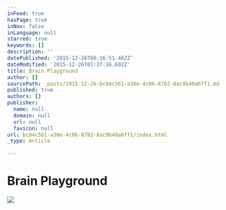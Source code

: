 ```yaml
---
inFeed: true
hasPage: true
inNav: false
inLanguage: null
starred: true
keywords: []
description: ''
datePublished: '2015-12-26T08:16:51.462Z'
dateModified: '2015-12-26T07:37:16.692Z'
title: Brain Playground
author: []
sourcePath: _posts/2015-12-26-bc04c561-a30e-4c06-8782-8ac9b40a6ff1.md
published: true
authors: []
publisher:
  name: null
  domain: null
  url: null
  favicon: null
url: bc04c561-a30e-4c06-8782-8ac9b40a6ff1/index.html
_type: Article

---
```

# Brain Playground
![](https://the-grid-user-content.s3-us-west-2.amazonaws.com/4f08b34b-2cc6-4c0a-8bdd-310ab3dc2c94.jpg)